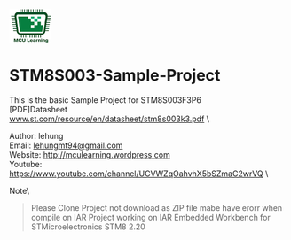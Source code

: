 ![alt text](https://raw.githubusercontent.com/lehungmt94/STM8S003-Sample-Project/master/MCULearning.png "MCULearning Logo")
# STM8S003-Sample-Project
This is the basic Sample Project for STM8S003F3P6\
[PDF]Datasheet\
www.st.com/resource/en/datasheet/stm8s003k3.pdf \

Author: lehung\
Email: lehungmt94@gmail.com\
Website: http://mculearning.wordpress.com \
Youtube: https://www.youtube.com/channel/UCVWZqOahvhX5bSZmaC2wrVQ \

Note\
>Please Clone Project not download as ZIP file mabe have erorr when compile on IAR
>Project working on IAR Embedded Workbench for STMicroelectronics STM8 2.20  
